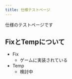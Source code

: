 ```yaml
---
title: 仕様テストページ
---
```


仕様のテストページです

## FixとTempについて
* Fix
    * ゲームに実装されている
* Temp
    * 検討中